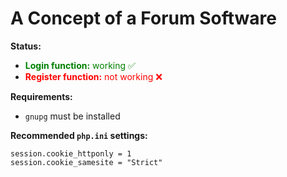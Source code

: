 <h1>A Concept of a Forum Software</h1>

<p><strong>Status:</strong></p>
<ul>
  <li><span style="color:green;"><strong>Login function:</strong> working ✅</span></li>
  <li><span style="color:red;"><strong>Register function:</strong> not working ❌</span></li>
</ul>

<p><strong>Requirements:</strong></p>
<ul>
  <li><code>gnupg</code> must be installed</li>
</ul>

<p><strong>Recommended <code>php.ini</code> settings:</strong></p>
<pre><code>session.cookie_httponly = 1
session.cookie_samesite = "Strict"
</code></pre>
